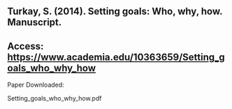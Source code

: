 ## Turkay, S. (2014). Setting goals: Who, why, how. Manuscript.

## **Access: https://www.academia.edu/10363659/Setting_goals_who_why_how**

Paper Downloaded:

Setting_goals_who_why_how.pdf